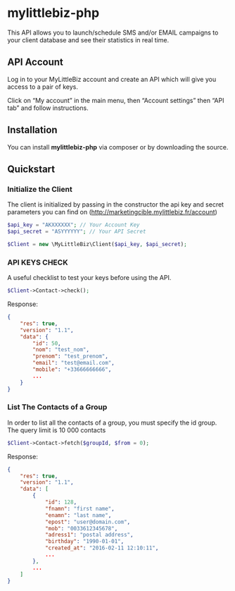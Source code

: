 # mylittlebiz-php

This API allows you to launch/schedule SMS and/or EMAIL campaigns to your client database and see their statistics in real time.

## API Account

Log in to your MyLittleBiz account and create an API which will give you access to a pair of keys.

Click on “My account” in the main menu, then “Account settings” then “API tab” and follow instructions.

## Installation

You can install **mylittlebiz-php** via composer or by downloading the source.

## Quickstart

### Initialize the Client

The client is initialized by passing in the constructor the api key and secret parameters you can find on 
(http://marketingcible.mylittlebiz.fr/account)

```php
$api_key = "AKXXXXXX"; // Your Account Key
$api_secret = "ASYYYYYY"; // Your API Secret

$Client = new \MyLittleBiz\Client($api_key, $api_secret);
```

### API KEYS CHECK

A useful checklist to test your keys before using the API.

```php
$Client->Contact->check();
```

Response:

```json
{
    "res": true,
    "version": "1.1",
    "data": {
        "id": 50,
        "nom": "test_nom",
        "prenom": "test_prenom",
        "email": "test@email.com",
        "mobile": "+33666666666",
        ...
    }
}
```

### List The Contacts of a Group

In order to list all the contacts of a group, you must specify the id group.
The query limit is 10 000 contacts

```php
$Client->Contact->fetch($groupId, $from = 0);
```

Response:

```json
{
    "res": true,
    "version": "1.1",
    "data": [
        {
            "id": 128,
            "fnamn": "first name",
            "enamn": "last name",
            "epost": "user@domain.com",
            "mob": "0033612345678",
            "adress1": "postal address",
            "birthday": "1990-01-01",
            "created_at": "2016-02-11 12:10:11",
            ...
        },
        ...
    ]
}
```
<!-- $Client->Contact->search(int $id)
$Client->Contact->create(int $groupId, array $data)
$Client->Contact->modify(int $id, array $data = [])
$Client->Contact->delete(int $id)
 -->